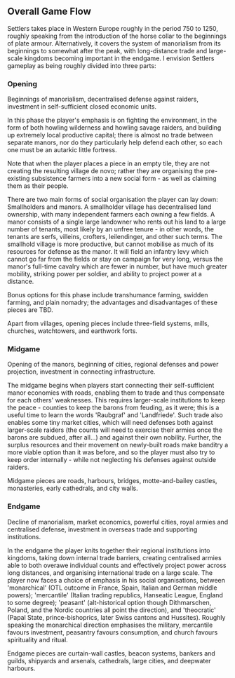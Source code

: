 ## Overall Game Flow

Settlers takes place in Western Europe roughly in the period 750 to
1250, roughly speaking from the introduction of the horse collar to
the beginnings of plate armour. Alternatively, it covers the system of
manorialism from its beginnings to somewhat after the peak, with
long-distance trade and large-scale kingdoms becoming important in the
endgame. I envision Settlers gameplay as being roughly divided into
three parts:

### Opening

Beginnings of manorialism, decentralised defense against raiders,
investment in self-sufficient closed economic units. 

In this phase the
player's emphasis is on fighting the environment, in the form of
both howling wilderness and howling savage raiders, and building up
extremely local productive capital; there is almost no trade between
separate manors, nor do they particularly help defend each other, so
each one must be an autarkic little fortress.

Note that when the player places a piece in an empty tile, they are
not creating the resulting village de novo; rather they are organising
the pre-existing subsistence farmers into a new social form - as well
as claiming them as their people.

There are two main forms of social organisation the player can lay
down: Smallholders and manors. A smallholder village has decentralised
land ownership, with many independent farmers each owning a few
fields. A manor consists of a single large landowner who rents out his
land to a large number of tenants, most likely by an unfree tenure -
in other words, the tenants are serfs, villeins, crofters,
leilendinger, and other such terms. The smallhold village is more
productive, but cannot mobilise as much of its resources for defense
as the manor. It will field an infantry levy which cannot go far from
the fields or stay on campaign for very long, versus the manor's
full-time cavalry which are fewer in number, but have much greater
mobility, striking power per soldier, and ability to project power at
a distance.

Bonus options for this phase include transhumance farming, swidden
farming, and plain nomadry; the advantages and disadvantages of these
pieces are TBD.

Apart from villages, opening pieces include three-field systems,
mills, churches, watchtowers, and earthwork forts.

### Midgame

Opening of the manors, beginning of cities, regional defenses and
power projection, investment in connecting infrastructure.

The midgame begins when players start connecting their self-sufficient
manor economies with roads, enabling them to trade and thus compensate
for each others' weaknesses. This requires larger-scale institutions
to keep the peace - counties to keep the barons from feuding, as it
were; this is a useful time to learn the words 'Raubgraf' and
'Landfriede'. Such trade also enables some tiny market cities, which
will need defenses both against larger-scale raiders (the counts will
need to exercise their armies once the barons are subdued, after
all...) and against their own nobility. Further, the surplus resources
and their movement on newly-built roads make banditry a more viable
option than it was before, and so the player must also try to keep
order internally - while not neglecting his defenses against outside
raiders. 

Midgame pieces are roads, harbours, bridges, motte-and-bailey castles,
monasteries, early cathedrals, and city walls.

### Endgame

Decline of manorialism, market economics, powerful cities, royal
armies and centralised defense, investment in overseas trade and
supporting institutions.

In the endgame the player knits together their regional institutions
into kingdoms, taking down internal trade barriers, creating centralised
armies able to both overawe individual counts and effectively project
power across long distances, and organising international trade on a
large scale. The player now faces a choice of emphasis in his social
organisations, between 'monarchical' (OTL outcome in France, Spain,
Italian and German middle powers); 'mercantile' (Italian trading
republics, Hanseatic League, England to some degree); 'peasant'
(alt-historical option though Dithmarschen, Poland, and the Nordic
countries all point the direction), and 'theocratic' (Papal State,
prince-bishoprics, later Swiss cantons and Hussites). Roughly speaking
the monarchical direction emphasises the military, mercantile favours
investment, peasantry favours consumption, and church favours
spirituality and ritual.

Endgame pieces are curtain-wall castles, beacon systems, bankers and
guilds, shipyards and arsenals, cathedrals, large cities, and
deepwater harbours.
